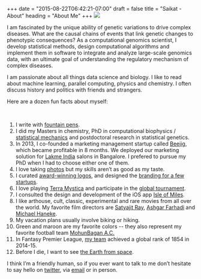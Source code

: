 +++
date = "2015-08-22T06:42:21-07:00"
draft = false
title = "Saikat - About"
heading = "About Me"
+++
<img src="/img/sbanerj_profile_03.jpg" class="profile">

I am fascinated by the unique ability of genetic variations to drive complex diseases. 
What are the causal chains of events that link genetic changes to phenotypic consequences?
As a computational genomics scientist, I develop statistical methods, design computational algorithms and 
implement them in software to integrate and analyze large-scale genomics data,
with an ultimate goal of understanding the regulatory mechanism of complex diseases.

I am passionate about all things data science and biology. 
I like to read about machine learning, parallel computing, physics and chemistry.
I often discuss history and politics with friends and strangers.

Here are a dozen fun facts about myself:
<!--- I enjoy being perfect -->
<!--- and I know it can be liberating or exhausting trying to be perfect. -->
<!--- it can break you if you let it or improve you if you embrace it. -->
<p class=clear>&nbsp;</p>

1. I write with [fountain pens](https://www.reddit.com/r/fountainpens/).
2. I did my Masters in chemistry, PhD in computational biophysics / [statistical mechanics](https://www.amazon.com/dp/1482299860/) and postdoctoral research in statistical genetics.
3. In 2013, I co-founded a marketing management startup called [Beejig](https://web.archive.org/web/20160314203753/http://www.beejig.com/), which became profitable in 8 months. We deployed our marketing solution for [Lakme India](https://www.lakmeindia.com/) salons in Bangalore. I prefered to pursue my PhD when I had to choose either one of them.
4. I love taking [photos](https://500px.com/banskt) but my skills aren’t as good as my taste.
5. I curated [award-winning logos](http://www.logogala.com/gallery/details/thera-brands/), and designed the [branding for a few startups](https://www.behance.net/banskt).
6. I love playing [Terra Mystica](https://boardgamegeek.com/boardgame/120677/terra-mystica) and participate in the [global tournament](http://tmtour.org/#/players/banskt).
7. I consulted the design and development of the iOS app [Isle of Miles](http://isleofmiles.com/).
8. I like arthouse, cult, classic, experimental and rare movies from all over the world. My favorite film directors are [Satyajit Ray](https://www.theguardian.com/commentisfree/2013/jul/22/satyajit-ray-artifice-honesty-film), [Ashgar Farhadi](https://en.wikipedia.org/wiki/Asghar_Farhadi) and [Michael Haneke](https://en.wikipedia.org/wiki/Michael_Haneke).
9. My vacation plans usually involve biking or hiking.
10. Green and maroon are my favorite colors -- they also represent my favorite football team [MohunBagan A.C.](https://en.wikipedia.org/wiki/ATK_Mohun_Bagan_FC)
11. In Fantasy Premier League, [my team](https://fantasy.premierleague.com/a/entry/760063/history) achieved a global rank of 1854 in 2014-15.
12. Before I die, I want to see [the Earth from space](https://www.nasa.gov/image-feature/goddard/a-sky-view-of-earth-from-suomi-npp).

I think I’m a friendly human, so if you ever want to talk to me don’t hesitate to say hello on [twitter](https://twitter.com/banskt), via [email](serve_email_fromjs) or in person.
